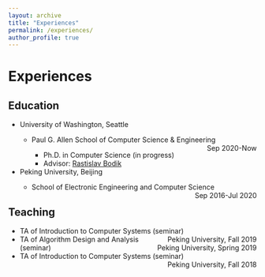 ```yaml
---
layout: archive
title: "Experiences"
permalink: /experiences/
author_profile: true
---
```


<h1>Experiences</h1>

<h2>Education</h2>
<ul>
  <li>University of Washington, Seattle</li>
  <ul>
    <li>Paul G. Allen School of Computer Science & Engineering<span style="float:right;">Sep 2020-Now</span></li>
    <ul>
      <li> Ph.D. in Computer Science (in progress)</li>
      <li> Advisor: <a href="https://homes.cs.washington.edu/~bodik/">Rastislav Bodik</a></li>
    </ul>
  </ul>
  <li>Peking University, Beijing</li>
  <ul>
    <li>School of Electronic Engineering and Computer Science<span style="float:right;">Sep 2016-Jul 2020</span></li>
  </ul>
</ul>

<h2>Teaching</h2>
<ul>
  <li>TA of Introduction to Computer Systems (seminar)<span style="float:right;">Peking University, Fall 2019</span></li>
  <li>TA of Algorithm Design and Analysis (seminar)<span style="float:right;">Peking University, Spring 2019</span></li>
  <li>TA of Introduction to Computer Systems (seminar)<span style="float:right;">Peking University, Fall 2018</span></li>
</ul>